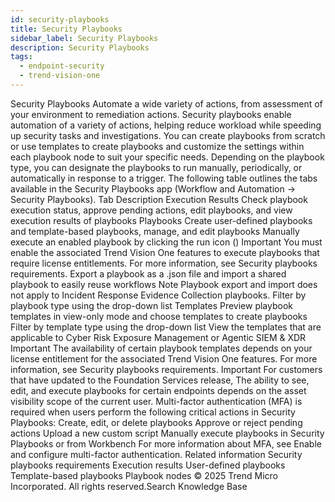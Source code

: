 ```yaml
---
id: security-playbooks
title: Security Playbooks
sidebar_label: Security Playbooks
description: Security Playbooks
tags:
  - endpoint-security
  - trend-vision-one
---
```


 Security Playbooks Automate a wide variety of actions, from assessment of your environment to remediation actions. Security playbooks enable automation of a variety of actions, helping reduce workload while speeding up security tasks and investigations. You can create playbooks from scratch or use templates to create playbooks and customize the settings within each playbook node to suit your specific needs. Depending on the playbook type, you can designate the playbooks to run manually, periodically, or automatically in response to a trigger. The following table outlines the tabs available in the Security Playbooks app (Workflow and Automation → Security Playbooks). Tab Description Execution Results Check playbook execution status, approve pending actions, edit playbooks, and view execution results of playbooks Playbooks Create user-defined playbooks and template-based playbooks, manage, and edit playbooks Manually execute an enabled playbook by clicking the run icon () Important You must enable the associated Trend Vision One features to execute playbooks that require license entitlements. For more information, see Security playbooks requirements. Export a playbook as a .json file and import a shared playbook to easily reuse workflows Note Playbook export and import does not apply to Incident Response Evidence Collection playbooks. Filter by playbook type using the drop-down list Templates Preview playbook templates in view-only mode and choose templates to create playbooks Filter by template type using the drop-down list View the templates that are applicable to Cyber Risk Exposure Management or Agentic SIEM & XDR Important The availability of certain playbook templates depends on your license entitlement for the associated Trend Vision One features. For more information, see Security playbooks requirements. Important For customers that have updated to the Foundation Services release, The ability to see, edit, and execute playbooks for certain endpoints depends on the asset visibility scope of the current user. Multi-factor authentication (MFA) is required when users perform the following critical actions in Security Playbooks: Create, edit, or delete playbooks Approve or reject pending actions Upload a new custom script Manually execute playbooks in Security Playbooks or from Workbench For more information about MFA, see Enable and configure multi-factor authentication. Related information Security playbooks requirements Execution results User-defined playbooks Template-based playbooks Playbook nodes © 2025 Trend Micro Incorporated. All rights reserved.Search Knowledge Base